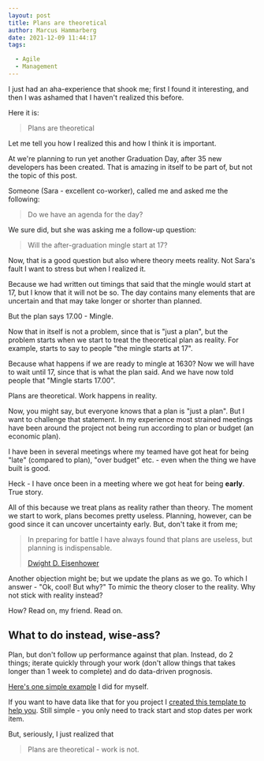 ```yaml
---
layout: post
title: Plans are theoretical
author: Marcus Hammarberg
date: 2021-12-09 11:44:17
tags:

  - Agile
  - Management
---
```


I just had an aha-experience that shook me; first I found it interesting, and then I was ashamed that I haven't realized this before.

Here it is:

> Plans are theoretical

Let me tell you how I realized this and how I think it is important.

<!-- excerpt-end -->

At [</salt>](https://salt.dev) we're planning to run yet another Graduation Day, after 35 new developers has been created. That is amazing in itself to be part of, but not the topic of this post.

Someone (Sara - excellent co-worker), called me and asked me the following:

> Do we have an agenda for the day?

We sure did, but she was asking me a follow-up question:

> Will the after-graduation mingle start at 17?

Now, that is a good question but also where theory meets reality. Not Sara's fault I want to stress but when I realized it.

Because we had written out timings that said that the mingle would start at 17, but I know that it will not be so. The day contains many elements that are uncertain and that may take longer or shorter than planned.

But the plan says 17.00 - Mingle.

Now that in itself is not a problem, since that is "just a plan", but the problem starts when we start to treat the theoretical plan as reality. For example, starts to say to people "the mingle starts at 17".

Because what happens if we are ready to mingle at 1630? Now we will have to wait until 17, since that is what the plan said. And we have now told people that "Mingle starts 17.00".

Plans are theoretical. Work happens in reality.

Now, you might say, but everyone knows that a plan is "just a plan". But I want to challenge that statement. In my experience most strained meetings have been around the project not being run according to plan or budget (an economic plan).

I have been in several meetings where my teamed have got heat for being "late" (compared to plan), "over budget" etc. - even when the thing we have built is good.

Heck - I have once been in a meeting where we got heat for being **early**. True story.

All of this because we treat plans as reality rather than theory. The moment we start to work, plans becomes pretty useless. Planning, however, can be good since it can uncover uncertainty early. But, don't take it from me;

> In preparing for battle I have always found that plans are useless, but planning is indispensable.
>
> [Dwight D. Eisenhower](https://www.brainyquote.com/quotes/dwight_d_eisenhower_164720)

Another objection might be; but we update the plans as we go. To which I answer - "Ok, cool! But why?" To mimic the theory closer to the reality. Why not stick with reality instead?

How? Read on, my friend. Read on.

## What to do instead, wise-ass?

Plan, but don't follow up performance against that plan. Instead, do 2 things; iterate quickly through your work (don't allow things that takes longer than 1 week to complete) and do data-driven prognosis.

[Here's one simple example](https://www.marcusoft.net/2021/10/a-data-driven-prognosis-report.html) I did for myself.

If you want to have data like that for you project I [created this template to help you](http://www.marcusoft.net/2019/03/kanbanstats-an-average-improvement.html). Still simple - you only need to track start and stop dates per work item.

But, seriously, I just realized that

> Plans are theoretical - work is not.
